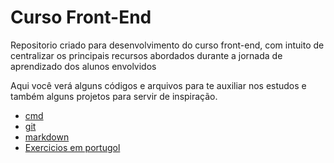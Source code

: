 # Curso Front-End

Repositorio criado para desenvolvimento do curso front-end, com intuito de centralizar os principais recursos abordados durante a jornada de aprendizado dos alunos envolvidos

Aqui você verá alguns códigos e arquivos para te auxiliar nos estudos e também alguns projetos para servir de inspiração.

- [cmd](./markdown/cmd.md)
- [git](./markdown/git.md)
- [markdown](./markdown/markdown.md)
- [Exercicios em portugol](./Portugol)


